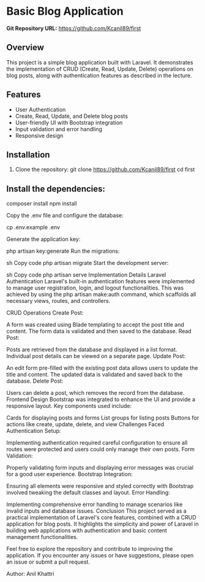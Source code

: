 # Basic Blog Application

**Git Repository URL:** https://github.com/Kcanil89/first

## Overview

This project is a simple blog application built with Laravel. It demonstrates the implementation of CRUD (Create, Read, Update, Delete) operations on blog posts, along with authentication features as described in the lecture.

## Features

- User Authentication
- Create, Read, Update, and Delete blog posts
- User-friendly UI with Bootstrap integration
- Input validation and error handling
- Responsive design

## Installation

1. Clone the repository:
   git clone https://github.com/Kcanil89/first
   cd first

## Install the dependencies:

composer install
npm install

Copy the .env file and configure the database:

cp .env.example .env

Generate the application key:

php artisan key:generate
Run the migrations:

sh
Copy code
php artisan migrate
Start the development server:

sh
Copy code
php artisan serve
Implementation Details
Laravel Authentication
Laravel's built-in authentication features were implemented to manage user registration, login, and logout functionalities. This was achieved by using the php artisan make:auth command, which scaffolds all necessary views, routes, and controllers.

CRUD Operations
Create Post:

A form was created using Blade templating to accept the post title and content.
The form data is validated and then saved to the database.
Read Post:

Posts are retrieved from the database and displayed in a list format.
Individual post details can be viewed on a separate page.
Update Post:

An edit form pre-filled with the existing post data allows users to update the title and content.
The updated data is validated and saved back to the database.
Delete Post:

Users can delete a post, which removes the record from the database.
Frontend Design
Bootstrap was integrated to enhance the UI and provide a responsive layout. Key components used include:

Cards for displaying posts and forms
List groups for listing posts
Buttons for actions like create, update, delete, and view
Challenges Faced
Authentication Setup:

Implementing authentication required careful configuration to ensure all routes were protected and users could only manage their own posts.
Form Validation:

Properly validating form inputs and displaying error messages was crucial for a good user experience.
Bootstrap Integration:

Ensuring all elements were responsive and styled correctly with Bootstrap involved tweaking the default classes and layout.
Error Handling:

Implementing comprehensive error handling to manage scenarios like invalid inputs and database issues.
Conclusion
This project served as a practical implementation of Laravel's core features, combined with a CRUD application for blog posts. It highlights the simplicity and power of Laravel in building web applications with authentication and basic content management functionalities.

Feel free to explore the repository and contribute to improving the application. If you encounter any issues or have suggestions, please open an issue or submit a pull request.

Author: Anil Khattri